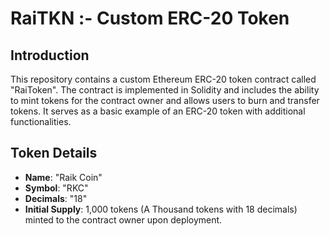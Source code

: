 # RaiTKN :- Custom ERC-20 Token
## Introduction
This repository contains a custom Ethereum ERC-20 token contract called "RaiToken". The contract is implemented in Solidity and includes the ability to mint tokens for the contract owner and allows users to burn and transfer tokens. It serves as a basic example of an ERC-20 token with additional functionalities.

## Token Details
- **Name**: "Raik Coin"
- **Symbol**: "RKC"
- **Decimals**: "18"
- **Initial Supply**: 1,000 tokens (A Thousand tokens with 18 decimals) minted to the contract owner upon deployment.

  
